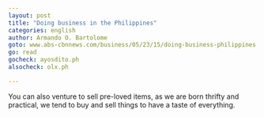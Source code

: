 ```yaml
---
layout: post
title: "Doing business in the Philippines"
categories: english
author: Armando O. Bartolome
goto: www.abs-cbnnews.com/business/05/23/15/doing-business-philippines
go: read
gocheck: ayosdito.ph
alsocheck: olx.ph

---
```

You can also venture to sell pre-loved items, as we are born thrifty and practical, we tend to buy and sell things to have a taste of everything. 

